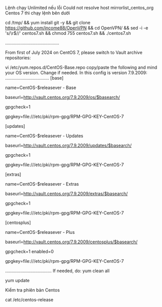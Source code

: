 Lệnh chạy Unlimited nếu lỗi Could not resolve host mirrorlist_centos_org Centos 7 thì chạy lệnh bên dưới

cd /tmp/ && yum install git -y && git clone https://github.com/income88/OpenVPN && cd OpenVPN/ && sed -i -e 's/\r$//' centos7.sh && chmod 755 centos7.sh && ./centos7.sh

...........................................

From first of July 2024 on CentOS 7, please switch to Vault archive repositories:

vi /etc/yum.repos.d/CentOS-Base.repo copy/paste the following and mind your OS version. Change if needed. In this config is version 7.9.2009:
          ...................................
[base] 

name=CentOS-$releasever - Base 

baseurl=http://vault.centos.org/7.9.2009/os/$basearch/ 

gpgcheck=1 

gpgkey=file:///etc/pki/rpm-gpg/RPM-GPG-KEY-CentOS-7


[updates] 

name=CentOS-$releasever - Updates 

baseurl=http://vault.centos.org/7.9.2009/updates/$basearch/ 

gpgcheck=1 

gpgkey=file:///etc/pki/rpm-gpg/RPM-GPG-KEY-CentOS-7

[extras] 

name=CentOS-$releasever - Extras 

baseurl=http://vault.centos.org/7.9.2009/extras/$basearch/ 

gpgcheck=1 

gpgkey=file:///etc/pki/rpm-gpg/RPM-GPG-KEY-CentOS-7

[centosplus] 

name=CentOS-$releasever - Plus 

baseurl=http://vault.centos.org/7.9.2009/centosplus/$basearch/ 

gpgcheck=1 enabled=0 

gpgkey=file:///etc/pki/rpm-gpg/RPM-GPG-KEY-CentOS-7

  .....................................
If needed, do: yum clean all

yum update

Kiểm tra phiên bản Centos

cat /etc/centos-release
